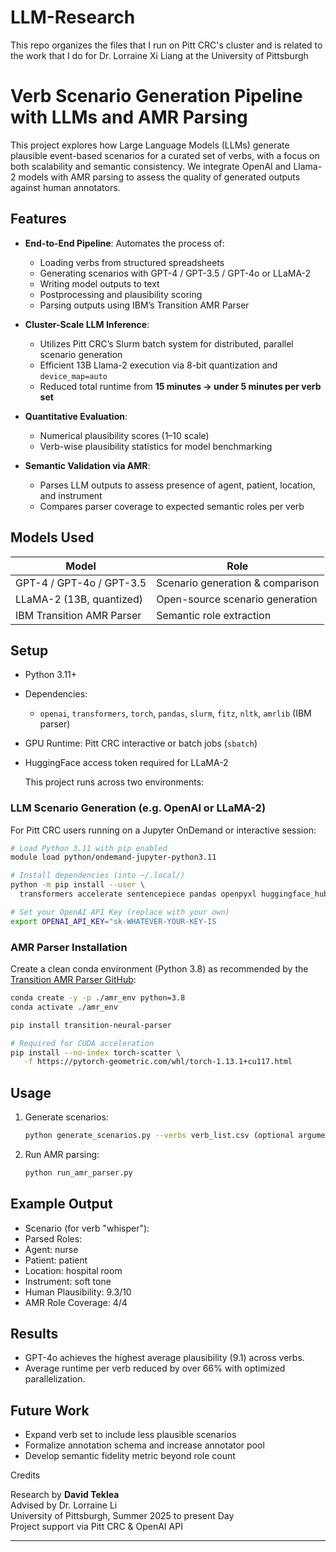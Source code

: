 # LLM-Research
This repo organizes the files that I run on Pitt CRC's cluster and is related to the work that I do for Dr. Lorraine Xi Liang at the University of Pittsburgh

# Verb Scenario Generation Pipeline with LLMs and AMR Parsing

This project explores how Large Language Models (LLMs) generate plausible event-based scenarios for a curated set of verbs, with a focus on both scalability and semantic consistency. We integrate OpenAI and Llama-2 models with AMR parsing to assess the quality of generated outputs against human annotators.

## Features

- **End-to-End Pipeline**: Automates the process of:
  - Loading verbs from structured spreadsheets
  - Generating scenarios with GPT-4 / GPT-3.5 / GPT-4o or LLaMA-2
  - Writing model outputs to text
  - Postprocessing and plausibility scoring
  - Parsing outputs using IBM’s Transition AMR Parser

- **Cluster-Scale LLM Inference**:
  - Utilizes Pitt CRC’s Slurm batch system for distributed, parallel scenario generation
  - Efficient 13B Llama-2 execution via 8-bit quantization and `device_map=auto`
  - Reduced total runtime from **15 minutes → under 5 minutes per verb set**

- **Quantitative Evaluation**:
  - Numerical plausibility scores (1–10 scale)
  - Verb-wise plausibility statistics for model benchmarking

- **Semantic Validation via AMR**:
  - Parses LLM outputs to assess presence of agent, patient, location, and instrument
  - Compares parser coverage to expected semantic roles per verb

## Models Used

| Model       | Role                                      |
|-------------|-------------------------------------------|
| GPT-4 / GPT-4o / GPT-3.5 | Scenario generation & comparison |
| LLaMA-2 (13B, quantized) | Open-source scenario generation  |
| IBM Transition AMR Parser | Semantic role extraction        |

## Setup

- Python 3.11+
- Dependencies:
  - `openai`, `transformers`, `torch`, `pandas`, `slurm`, `fitz`, `nltk`, `amrlib` (IBM parser)
- GPU Runtime: Pitt CRC interactive or batch jobs (`sbatch`)
- HuggingFace access token required for LLaMA-2

  This project runs across two environments:

### LLM Scenario Generation (e.g. OpenAI or LLaMA-2)

For Pitt CRC users running on a Jupyter OnDemand or interactive session:

```bash
# Load Python 3.11 with pip enabled
module load python/ondemand-jupyter-python3.11

# Install dependencies (into ~/.local/)
python -m pip install --user \
  transformers accelerate sentencepiece pandas openpyxl huggingface_hub openai==0.28 accelerate

# Set your OpenAI API Key (replace with your own)
export OPENAI_API_KEY="sk-WHATEVER-YOUR-KEY-IS
```

### AMR Parser Installation

Create a clean conda environment (Python 3.8) as recommended by the [Transition AMR Parser GitHub](https://github.com/sinantie/transition-amr-parser):

```bash
conda create -y -p ./amr_env python=3.8
conda activate ./amr_env
```

```bash
pip install transition-neural-parser

# Required for CUDA acceleration
pip install --no-index torch-scatter \
   -f https://pytorch-geometric.com/whl/torch-1.13.1+cu117.html
```

## Usage

1. Generate scenarios:
    ```bash
    python generate_scenarios.py --verbs verb_list.csv (optional argument)
    ```

2. Run AMR parsing:
    ```bash
    python run_amr_parser.py 
    ```
## Example Output

- Scenario (for verb "whisper"):
- Parsed Roles:
- Agent: nurse
- Patient: patient
- Location: hospital room
- Instrument: soft tone
- Human Plausibility: 9.3/10
- AMR Role Coverage: 4/4

## Results

- GPT-4o achieves the highest average plausibility (9.1) across verbs.
- Average runtime per verb reduced by over 66% with optimized parallelization.

## Future Work

- Expand verb set to include less plausible scenarios
- Formalize annotation schema and increase annotator pool
- Develop semantic fidelity metric beyond role count

Credits

Research by **David Teklea**  
Advised by Dr. Lorraine Li  
University of Pittsburgh, Summer 2025 to present Day  
Project support via Pitt CRC & OpenAI API

---


